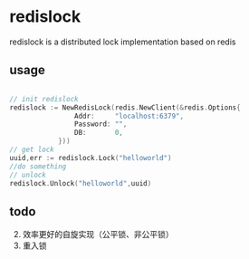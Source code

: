 # redislock

redislock is a distributed lock implementation based on redis

## usage
```go

// init redislock
redislock := NewRedisLock(redis.NewClient(&redis.Options{
                Addr:     "localhost:6379",
                Password: "",
                DB:       0,
            }))
// get lock
uuid,err := redislock.Lock("helloworld")
//do something
// unlock
redislock.Unlock("helloworld",uuid)

```



## todo
2. 效率更好的自旋实现（公平锁、非公平锁）
3. 重入锁


